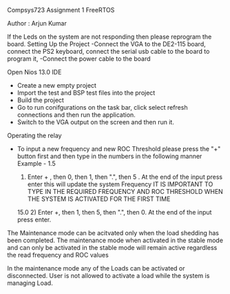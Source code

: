 Compsys723 Assignment 1 FreeRTOS

Author : Arjun Kumar

If the Leds on the system are not responding then please reprogram the board. 
Setting Up the Project
-Connect the VGA to the DE2-115 board, connect the PS2 keyboard, connect the serial usb cable to the board to program it,
-Connect the power cable to the board

Open Nios 13.0 IDE
- Create a new empty project
- Import the test and BSP test files into the project
- Build the project
- Go to run conifgurations on the task bar, click select refresh connections and then run the application.
- Switch to the VGA output on the screen and then run it. 

Operating the relay 
- To input a new frequency and new ROC Threshold please press the "+" button first and then type in the numbers in the following manner
Example - 
	1.5
	1) Enter + , then 0, then 1, then ".", then 5 . At the end of the input press enter this will update the system
	Frequency 
	IT IS IMPORTANT TO TYPE IN THE REQUIRED FREQUENCY AND ROC THRESHOLD WHEN THE SYSTEM IS ACTIVATED FOR THE FIRST TIME

	15.0
	2) Enter +, then 1, then 5, then ".", then 0. At the end of the input press enter.

The Maintenance mode can be acitvated only when the load shedding has been completed. The maintenance mode when activated
in the stable mode and can only be activated in the stable mode will remain active regardless the read frequency and ROC values

In the maintenance mode any of the Loads can be activated or disconnected. 
User is not allowed to activate a load while the system is managing Load.
